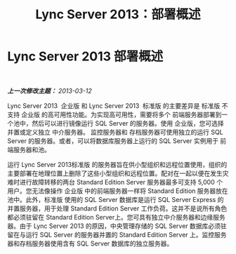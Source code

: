 ﻿---
title: Lync Server 2013：部署概述
TOCTitle: 部署概述
ms:assetid: da67555e-f410-4c37-9996-d511f37da8d1
ms:mtpsurl: https://technet.microsoft.com/zh-cn/library/JJ205305(v=OCS.15)
ms:contentKeyID: 49314432
ms.date: 05/19/2016
mtps_version: v=OCS.15
ms.translationtype: HT
---

# Lync Server 2013 部署概述

 

_**上一次修改主题：** 2013-03-12_

Lync Server 2013  企业版 和 Lync Server 2013  标准版 的主要差异是 标准版 不支持 企业版 的高可用性功能。为实现高可用性，需要将多个 前端服务器部署到一个池中，然后可以进行镜像运行 SQL Server 的服务器。使用 企业版，您可选择并置或定义独立 中介服务器。 监控服务器和 存档服务器可使用独立的运行 SQL Server 的服务器。或者，可以将数据库服务器上运行的 SQL Server 实例用于 前端服务器和池。

运行 Lync Server 2013标准版 的服务器旨在供小型组织和远程位置使用，组织的主要部署在地理位置上删除了这些小型组织和远程位置。配对在一起以便在发生灾难时进行故障转移的两台 Standard Edition Server 服务器最多可支持 5,000 个用户。您无法像操作 企业版 中的前端服务器一样将 Standard Edition 服务器放在池中。此外，标准版 使用的 SQL Server 数据库是运行 SQL Server Express 的并置服务器，用于处理 Standard Edition Server 工作负荷。这并不是说所有角色都必须驻留在 Standard Edition Server上。您可具有独立中介服务器和边缘服务器。由于 Lync Server 2013 的原因，中央管理存储的 SQL Server 数据库必须驻留在与运行 SQL Server 的服务器并置的 Standard Edition Server 上。监控服务器和存档服务器使用含有 SQL Server 数据库的独立服务器。

